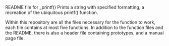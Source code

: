 README file for \_printf() 
Prints a string with specified formatting, a recreation of the ubiquitous printf() function.

Within this repository are all the files necessary for the function to work, each file contains at most five functions.  In addition to the function files and the README, there is also a header file containing prototypes, and a manual page file.
